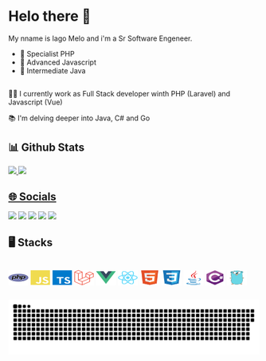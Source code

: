 # Helo there 👋

My nname is Iago Melo and i'm a Sr Software Engeneer.

- 🥇 Specialist PHP
- 🥈 Advanced Javascript
- 🥉 Intermediate Java

##

👨‍💻 I currently work as Full Stack developer winth PHP (Laravel) and Javascript (Vue)

📚 I'm delving deeper into Java, C# and Go

## 📊 Github Stats
<div>
    <a href="https://github.com/iagosilvamelo">
    <img height="180em" src="https://github-readme-stats.vercel.app/api?username=iagosilvamelo&theme=midnight-purple&show_icons=true&hide_border=true&count_private=true">
    <img height="180em" src="https://github-readme-stats.vercel.app/api/top-langs/?username=iagosilvamelo&theme=midnight-purple&show_icons=true&hide_border=true&layout=compact">

</div>

## 🌐 Socials

<div>
    <a href="https://instagram.com/iago.dev" target="_blank"><img src="https://img.shields.io/badge/-Instagram-%23E4405F?style=for-the-badge&logo=instagram&logoColor=white" target="_blank"></a>
    <a href="https://www.twitch.tv/iagodev" target="_blank"><img src="https://img.shields.io/badge/Twitch-9146FF?style=for-the-badge&logo=twitch&logoColor=white" target="_blank"></a>
    <a href="https://discord.com/users/iagomelo0913" target="_blank"><img src="https://img.shields.io/badge/Discord-7289DA?style=for-the-badge&logo=discord&logoColor=white" target="_blank"></a> 
    <a href = "mailto:iagosilvamelo@gmail.com"><img src="https://img.shields.io/badge/-Gmail-%23333?style=for-the-badge&logo=gmail&logoColor=white" target="_blank"></a>
    <a href="https://www.linkedin.com/in/iago-melo-394033a7" target="_blank"><img src="https://img.shields.io/badge/-LinkedIn-%230077B5?style=for-the-badge&logo=linkedin&logoColor=white" target="_blank"></a> 
  
</div>

## 🖥️ Stacks

<div style="display: inline_block"><br>
  <img align="center" alt="Iago-Php" height="30" width="40" src="https://raw.githubusercontent.com/devicons/devicon/master/icons/php/php-original.svg">
  <img align="center" alt="Iago-Js" height="30" width="40" src="https://raw.githubusercontent.com/devicons/devicon/master/icons/javascript/javascript-plain.svg">
  <img align="center" alt="Iago-Ts" height="30" width="40" src="https://raw.githubusercontent.com/devicons/devicon/master/icons/typescript/typescript-plain.svg">
  <img align="center" alt="Iago-Laravel" height="30" width="40" src="https://raw.githubusercontent.com/devicons/devicon/master/icons/laravel/laravel-original.svg">
  <img align="center" alt="Iago-Vue" height="30" width="40" src="https://raw.githubusercontent.com/devicons/devicon/master/icons/vuejs/vuejs-original.svg">
  <img align="center" alt="Iago-React" height="30" width="40" src="https://raw.githubusercontent.com/devicons/devicon/master/icons/react/react-original.svg">
  <img align="center" alt="Iago-HTML" height="30" width="40" src="https://raw.githubusercontent.com/devicons/devicon/master/icons/html5/html5-original.svg">
  <img align="center" alt="Iago-CSS" height="30" width="40" src="https://raw.githubusercontent.com/devicons/devicon/master/icons/css3/css3-original.svg">
  <img align="center" alt="Iago-Java" height="30" width="40" src="https://raw.githubusercontent.com/devicons/devicon/master/icons/java/java-original.svg">
  <img align="center" alt="Iago-Csharp" height="30" width="40" src="https://raw.githubusercontent.com/devicons/devicon/master/icons/csharp/csharp-original.svg">
  <img align="center" alt="Iago-Go" height="30" width="40" src="https://raw.githubusercontent.com/devicons/devicon/master/icons/go/go-original.svg">
</div>

##

![snake gif](https://github.com/iagosilvamelo/iagosilvamelo/blob/output/github-snake-dark.svg)